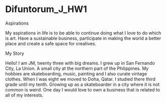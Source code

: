 # Difuntorum_J_HW1

Aspirations

My aspirations in life is to be able to continue doing what I love to do which is art. 
Have a sustainable business, participate in making the world a better place and create a safe space for creatives.

My Story 

Hello! I am JM, twenty three with big dreams. I grew up in San Fernando City, La Union. A small city at the northern part of the Philippines. My hobbies are skateboarding, music, painting and I also curate vintage clothes. When I was eight we moved to Doha, Qatar. I studied there third grade until my tenth. Growing up as a skateboarder in a city where it is not common is weird. One day I would love to own a business that is related to all of my interests. 

